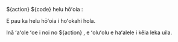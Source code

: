 ${action} ${code} helu hōʻoia :

E pau ka helu hōʻoia i hoʻokahi hola.

Inā ʻaʻole ʻoe i noi no ${action} , e ʻoluʻolu e haʻalele i kēia leka uila.